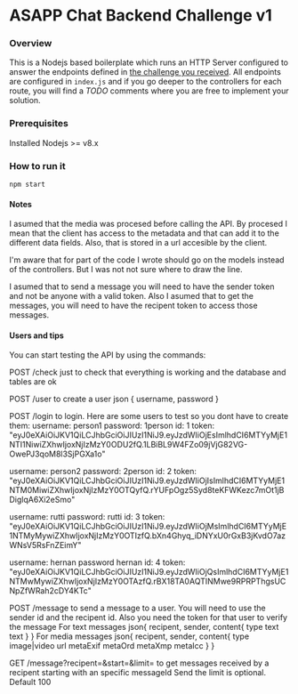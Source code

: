 # ASAPP Chat Backend Challenge v1
### Overview
This is a Nodejs based boilerplate which runs an HTTP Server configured to answer the endpoints defined in 
[the challenge you received](https://backend-challenge.asapp.engineering/).
All endpoints are configured in `index.js` and if you go deeper to the controllers
for each route, you will find a *TODO* comments where you are free to implement your solution.

### Prerequisites

Installed Nodejs >= v8.x

### How to run it

```
npm start
```

#### Notes
I asumed that the media was procesed before calling the API. By procesed I mean that the client has access to the metadata
and that can add it to the different data fields. Also, that is stored in a url accesible by the client.

I'm aware that for part of the code I wrote should go on the models instead of the controllers. But I was not not sure where to
draw the line.

I asumed that to send a message you will need to have the sender token and not be anyone with a valid token.
Also I asumed that to get the messages, you will need to have the recipent token to access those messages.


#### Users and tips
You can start testing the API by using the commands:

POST /check just to check that everything is working and the database and tables are ok

POST /user to create a user
json {
  username,
  password
}

POST /login to login. Here are some users to test so you dont have to create them:
username: person1
password: 1person
id: 1
token: "eyJ0eXAiOiJKV1QiLCJhbGciOiJIUzI1NiJ9.eyJzdWIiOjEsImlhdCI6MTYyMjE1NTI1NiwiZXhwIjoxNjIzMzY0ODU2fQ.1LBiBL9W4FZo09jVjG82VG-OwePJ3qoM8l3SjPGXa1o"

username: person2
password: 2person
id: 2
token: "eyJ0eXAiOiJKV1QiLCJhbGciOiJIUzI1NiJ9.eyJzdWIiOjIsImlhdCI6MTYyMjE1NTM0MiwiZXhwIjoxNjIzMzY0OTQyfQ.rYUFpOgz5Syd8teKFWKezc7mOt1jBDiglqA6Xi2eSmo"

username: rutti
password: rutti
id: 3
token: "eyJ0eXAiOiJKV1QiLCJhbGciOiJIUzI1NiJ9.eyJzdWIiOjMsImlhdCI6MTYyMjE1NTMyMywiZXhwIjoxNjIzMzY0OTIzfQ.bXn4Ghyq_iDNYxU0rGxB3jKvdO7azWNsV5RsFnZEimY"

username: hernan
password hernan
id: 4
token: "eyJ0eXAiOiJKV1QiLCJhbGciOiJIUzI1NiJ9.eyJzdWIiOjQsImlhdCI6MTYyMjE1NTMwMywiZXhwIjoxNjIzMzY0OTAzfQ.rBX18TA0AQTINMwe9RPRPThgsUCNpZfWRah2cDY4KTc"

POST /message to send a message to a user. You will need to use the sender id and the recipent id.
Also you need the token for that user to verify the message
For text messages
json{
  recipent,
  sender,
  content{
    type text
    text
  }
}
For media messages
json{
  recipent,
  sender,
  content{
    type image|video
    url
    metaExif
    metaOrd
    metaXmp
    metaIcc
  }
}

GET /message?recipent=&start=&limit= to get messages received by a recipent starting with an specific messageId
Send the limit is optional. Default 100
